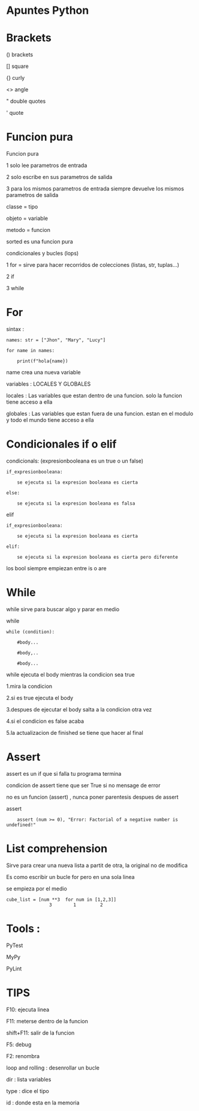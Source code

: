 #  Apuntes Python

# Brackets

() brackets 

[] square

{} curly

<> angle

" double quotes

' quote

# Funcion pura

Funcion pura

1 solo lee parametros de entrada 

2 solo escribe en sus parametros de salida 

3 para los mismos parametros de entrada siempre devuelve los mismos parametros de salida

classe = tipo

objeto = variable

metodo = funcion 

sorted es una funcion pura

condicionales y bucles (lops)

1 for = sirve para hacer recorridos de colecciones (listas, str, tuplas...)

2 if

3 while

# For   

sintax :

    names: str = ["Jhon", "Mary", "Lucy"]

    for name in names:

        print(f"hola{name})


name crea una nueva variable

variables : LOCALES Y GLOBALES

locales : Las variables que estan dentro de una funcion. solo la funcion tiene acceso a ella

globales : Las variables que estan fuera de una funcion. estan en el modulo y todo el mundo tiene acceso a ella

# Condicionales if o elif

condicionals: (expresionbooleana es un true o un false)

    if_expresionbooleana:

        se ejecuta si la expresion booleana es cierta

    else:

        se ejecuta si la expresion booleana es falsa

elif

    if_expresionbooleana:

        se ejecuta si la expresion booleana es cierta
        
    elif:

        se ejecuta si la expresion booleana es cierta pero diferente

los bool siempre empiezan entre is o are

# While

while sirve para buscar algo y parar en medio

while

    while (condition):
    
        #body...
    
        #body,..
    
        #body...

while ejecuta el body mientras la condicion sea true

1.mira la condicion

2.si es true ejecuta el body

3.despues de ejecutar el body salta a la condicion otra vez

4.si el condicion es false acaba

5.la actualizacion de finished se tiene que hacer al final

# Assert

assert es un if que si falla tu programa termina

condicion de assert tiene que ser True  si no mensage de error

no es un funcion (assert) , nunca poner parentesis despues de assert

assert

        assert (num >= 0), "Error: Factorial of a negative number is undefined!"

# List comprehension

Sirve para crear una nueva lista a partit de otra, la original no de modifica

Es como escribir un bucle for pero en una sola linea

se empieza por el medio

    cube_list = [num **3  for num in [1,2,3]]
                    3        1         2

# Tools :

PyTest

MyPy

PyLint

# TIPS

F10: ejecuta linea

F11: meterse dentro de la funcion

shift+F11: salir de la funcion

F5: debug

F2: renombra

loop and rolling : desenrollar un bucle

dir : lista variables

type : dice el tipo

id :  donde esta en la memoria